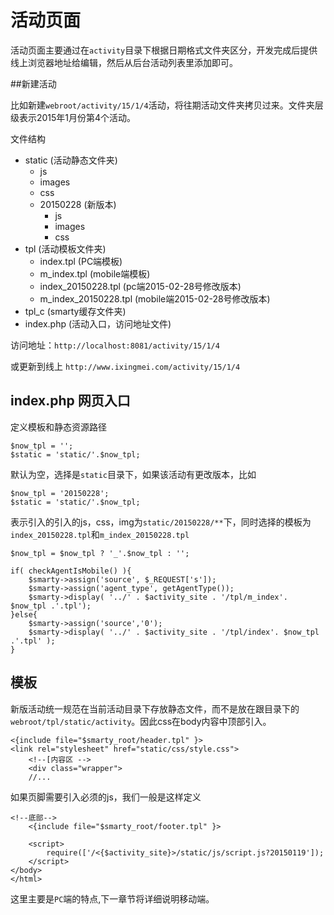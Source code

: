 # 活动页面

活动页面主要通过在`activity`目录下根据日期格式文件夹区分，开发完成后提供线上浏览器地址给编辑，然后从后台活动列表里添加即可。

##新建活动

比如新建`webroot/activity/15/1/4`活动，将往期活动文件夹拷贝过来。文件夹层级表示2015年1月份第4个活动。

文件结构

* static (活动静态文件夹)
	* js
	* images
	* css 
	* 20150228 (新版本)
		* js
		* images
		* css 
* tpl (活动模板文件夹)
	* index.tpl (PC端模板)
	* m_index.tpl (mobile端模板) 
	* index_20150228.tpl (pc端2015-02-28号修改版本)
	* m_index_20150228.tpl (mobile端2015-02-28号修改版本)
* tpl_c (smarty缓存文件夹)
* index.php (活动入口，访问地址文件)

访问地址：`http://localhost:8081/activity/15/1/4`

或更新到线上 `http://www.ixingmei.com/activity/15/1/4`

## index.php 网页入口

定义模板和静态资源路径

	$now_tpl = '';
	$static = 'static/'.$now_tpl;

默认为空，选择是`static`目录下，如果该活动有更改版本，比如

	$now_tpl = '20150228';
	$static = 'static/'.$now_tpl;

表示引入的引入的js，css，img为`static/20150228/**`下，同时选择的模板为`index_20150228.tpl`和`m_index_20150228.tpl`

	$now_tpl = $now_tpl ? '_'.$now_tpl : '';
	
	if( checkAgentIsMobile() ){
		$smarty->assign('source', $_REQUEST['s']);
		$smarty->assign('agent_type', getAgentType());
		$smarty->display( '../' . $activity_site . '/tpl/m_index'. $now_tpl .'.tpl');
	}else{
		$smarty->assign('source','0');
		$smarty->display( '../' . $activity_site . '/tpl/index'. $now_tpl .'.tpl' );
	}

## 模板

新版活动统一规范在当前活动目录下存放静态文件，而不是放在跟目录下的`webroot/tpl/static/activity`。因此css在body内容中顶部引入。

	<{include file="$smarty_root/header.tpl" }>
	<link rel="stylesheet" href="static/css/style.css">
		<!--[内容区 -->
		<div class="wrapper">
		//...

如果页脚需要引入必须的js，我们一般是这样定义

	<!--底部-->
		<{include file="$smarty_root/footer.tpl" }>
		
		<script>
			require(['/<{$activity_site}>/static/js/script.js?20150119']);
		</script>
	</body>
	</html>

这里主要是`PC`端的特点,下一章节将详细说明移动端。